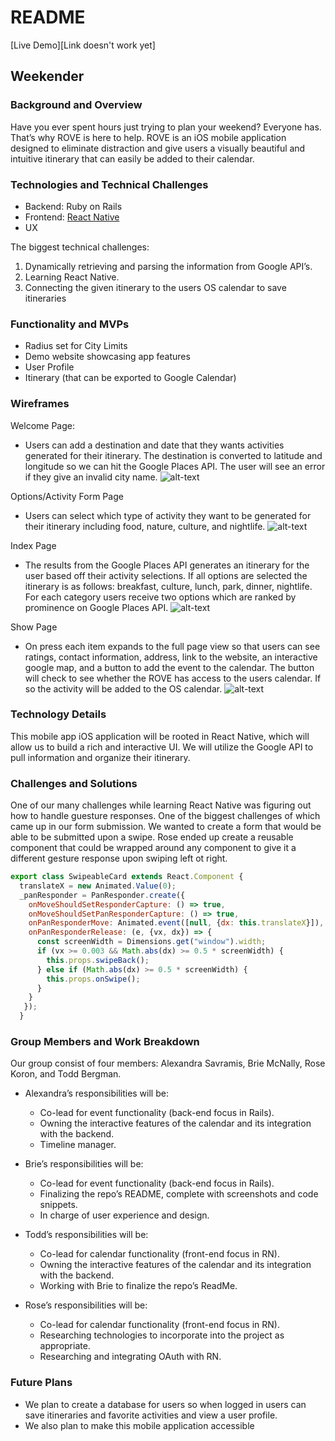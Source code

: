 # README

[Live Demo][Link doesn't work yet]

## Weekender

### Background and Overview
Have you ever spent hours just trying to plan your weekend? Everyone has. That’s why ROVE is here to help. ROVE is an iOS mobile application designed to eliminate distraction and give users a visually beautiful and intuitive itinerary that can easily be added to their calendar.

### Technologies and Technical Challenges
  * Backend: Ruby on Rails
  * Frontend: [React Native](https://github.com/facebook/react-native)
  * UX

The biggest technical challenges:
1. Dynamically retrieving and parsing the information from Google API’s.
2. Learning React Native.
3. Connecting the given itinerary to the users OS calendar to save itineraries

### Functionality and MVPs
  * Radius set for City Limits
  * Demo website showcasing app features
  * User Profile
  * Itinerary (that can be exported to Google Calendar)

### Wireframes
Welcome Page:
+ Users can add a destination and date that they wants activities generated for their itinerary. The destination is converted to latitude and longitude so we can hit the Google Places API. The user will see an error if they give an invalid city name.
![alt-text](https://i.imgur.com/5FYNVDo.png)

Options/Activity Form Page
+ Users can select which type of activity they want to be generated for their itinerary including food, nature, culture, and nightlife.
![alt-text](https://i.imgur.com/BxeR9mk.png)

Index Page
+ The results from the Google Places API generates an itinerary for the user based off their activity selections. If all options are selected the itinerary is as follows: breakfast, culture, lunch, park, dinner, nightlife.  For each category users receive two options which are ranked by prominence on Google Places API.
![alt-text](https://i.imgur.com/T3kE3o1.png)

Show Page
+ On press each item expands to the full page view so that users can see ratings, contact information, address, link to the website, an interactive google map, and a button to add the event to the calendar. The button will check to see whether the ROVE has access to the users calendar. If so the activity will be added to the OS calendar.
![alt-text](https://i.imgur.com/oag6dnk.png)

### Technology Details
This mobile app iOS application will be rooted in React Native, which will allow us to build a rich and interactive UI. We will utilize the Google API to pull information and organize their itinerary.

### Challenges and Solutions
One of our many challenges while learning React Native was figuring out how to handle guesture responses. One of the biggest challenges of which came up in  our form submission. We wanted to create a form that would be able to be submitted upon a swipe. Rose ended up create a reusable component that could be wrapped around any component to give it a different gesture response upon swiping left ot right.
```javascript
export class SwipeableCard extends React.Component {
  translateX = new Animated.Value(0);
  _panResponder = PanResponder.create({
    onMoveShouldSetResponderCapture: () => true,
    onMoveShouldSetPanResponderCapture: () => true,
    onPanResponderMove: Animated.event([null, {dx: this.translateX}]),
    onPanResponderRelease: (e, {vx, dx}) => {
      const screenWidth = Dimensions.get("window").width;
      if (vx >= 0.003 && Math.abs(dx) >= 0.5 * screenWidth) {
        this.props.swipeBack();
      } else if (Math.abs(dx) >= 0.5 * screenWidth) {
        this.props.onSwipe();
      }
    }
   });
  }
  ```
 

### Group Members and Work Breakdown
Our group consist of four members: Alexandra Savramis, Brie McNally, Rose Koron, and Todd Bergman.

+ Alexandra’s responsibilities will be:
  + Co-lead for event functionality (back-end focus in Rails).
  + Owning the interactive features of the calendar and its integration with the backend.
  + Timeline manager.

+ Brie’s responsibilities will be:
  + Co-lead for event functionality (back-end focus in Rails).
  + Finalizing the repo’s README, complete with screenshots and code snippets.
  + In charge of user experience and design.

+ Todd’s responsibilities will be:
  + Co-lead for calendar functionality (front-end focus in RN).
  + Owning the interactive features of the calendar and its integration with the backend.
  + Working with Brie to finalize the repo’s ReadMe.

+ Rose’s responsibilities will be:
  + Co-lead for calendar functionality (front-end focus in RN).
  + Researching technologies to incorporate into the project as appropriate.
  + Researching and integrating OAuth with RN.

### Future Plans
+ We plan to create a database for users so when logged in users can save itineraries and favorite activities and view a user profile.
+ We also plan to make this mobile application accessible
